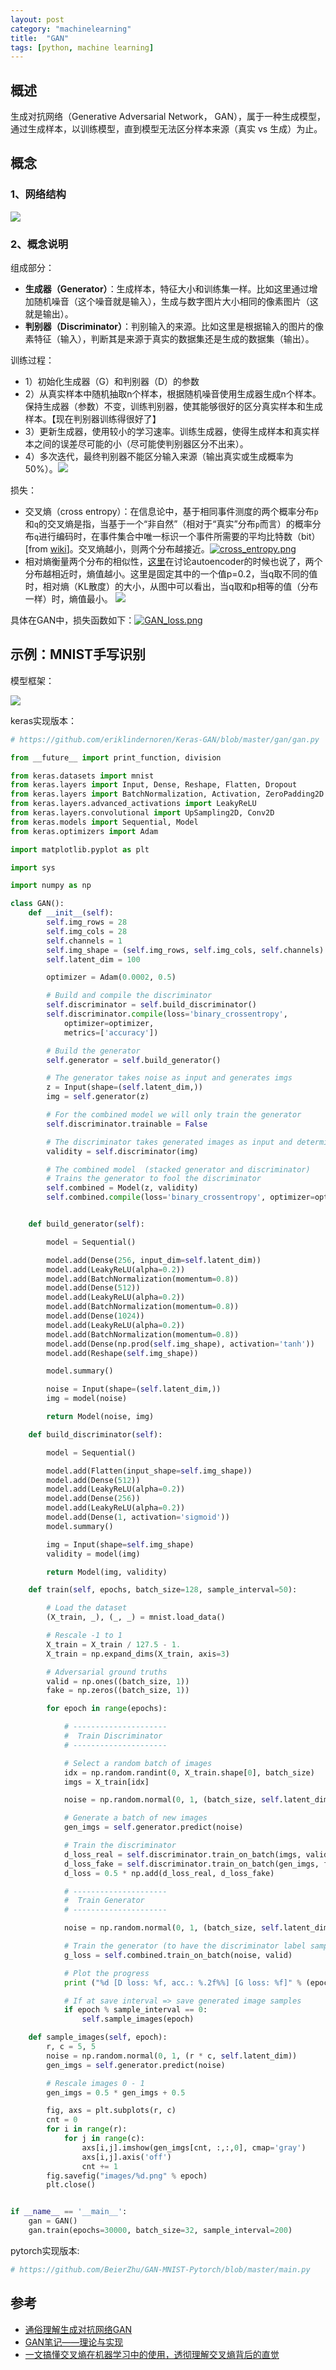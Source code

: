 ```yaml
---
layout: post
category: "machinelearning"
title:  "GAN"
tags: [python, machine learning]
---
```


## 概述

生成对抗网络（Generative Adversarial Network， GAN），属于一种生成模型，通过生成样本，以训练模型，直到模型无法区分样本来源（真实 vs 生成）为止。

## 概念

### 1、网络结构

![](https://pic4.zhimg.com/v2-5ca6a701d92341b8357830cc176fb8a3_1200x500.jpg)

### 2、概念说明

组成部分：

  - **生成器（Generator）**：生成样本，特征大小和训练集一样。比如这里通过增加随机噪音（这个噪音就是输入），生成与数字图片大小相同的像素图片（这就是输出）。
  - **判别器（Discriminator）**：判别输入的来源。比如这里是根据输入的图片的像素特征（输入），判断其是来源于真实的数据集还是生成的数据集（输出）。
  
训练过程：

  - 1）初始化生成器（G）和判别器（D）的参数
  - 2）从真实样本中随机抽取n个样本，根据随机噪音使用生成器生成n个样本。保持生成器（参数）不变，训练判别器，使其能够很好的区分真实样本和生成样本。【现在判别器训练得很好了】
  - 3）更新生成器，使用较小的学习速率。训练生成器，使得生成样本和真实样本之间的误差尽可能的小（尽可能使判别器区分不出来）。
  - 4）多次迭代，最终判别器不能区分输入来源（输出真实或生成概率为50%）。![](http://static.zybuluo.com/fangyang970206/mj4i029dj7x8miuv83pl8j6l/25.jpg)

损失：

  - 交叉熵（cross entropy）：在信息论中，基于相同事件测度的两个概率分布`p`和`q`的交叉熵是指，当基于一个“非自然”（相对于“真实”分布`p`而言）的概率分布`q`进行编码时，在事件集合中唯一标识一个事件所需要的平均比特数（bit）[from [wiki](https://zh.wikipedia.org/wiki/%E4%BA%A4%E5%8F%89%E7%86%B5)]。交叉熵越小，则两个分布越接近。[![cross_entropy.png](https://i.loli.net/2019/05/16/5cdcd20b9068b64379.png)](https://i.loli.net/2019/05/16/5cdcd20b9068b64379.png)
  - 相对熵衡量两个分布的相似性，[这里](http://ufldl.stanford.edu/tutorial/unsupervised/Autoencoders/)在讨论autoencoder的时候也说了，两个分布越相近时，熵值越小。这里是固定其中的一个值p=0.2，当q取不同的值时，相对熵（KL散度）的大小，从图中可以看出，当q取和p相等的值（分布一样）时，熵值最小。 ![](http://ufldl.stanford.edu/tutorial/images/KLPenaltyExample.png)

具体在GAN中，损失函数如下：[![GAN_loss.png](https://i.loli.net/2019/05/16/5cdcd73a204c291144.png)](https://i.loli.net/2019/05/16/5cdcd73a204c291144.png)

## 示例：MNIST手写识别

模型框架：

![](https://cdn-images-1.medium.com/max/800/1*Sqhji7Zz4IK2HDgCOabhXQ.png)

keras实现版本：

```python
# https://github.com/eriklindernoren/Keras-GAN/blob/master/gan/gan.py

from __future__ import print_function, division

from keras.datasets import mnist
from keras.layers import Input, Dense, Reshape, Flatten, Dropout
from keras.layers import BatchNormalization, Activation, ZeroPadding2D
from keras.layers.advanced_activations import LeakyReLU
from keras.layers.convolutional import UpSampling2D, Conv2D
from keras.models import Sequential, Model
from keras.optimizers import Adam

import matplotlib.pyplot as plt

import sys

import numpy as np

class GAN():
    def __init__(self):
        self.img_rows = 28
        self.img_cols = 28
        self.channels = 1
        self.img_shape = (self.img_rows, self.img_cols, self.channels)
        self.latent_dim = 100

        optimizer = Adam(0.0002, 0.5)

        # Build and compile the discriminator
        self.discriminator = self.build_discriminator()
        self.discriminator.compile(loss='binary_crossentropy',
            optimizer=optimizer,
            metrics=['accuracy'])

        # Build the generator
        self.generator = self.build_generator()

        # The generator takes noise as input and generates imgs
        z = Input(shape=(self.latent_dim,))
        img = self.generator(z)

        # For the combined model we will only train the generator
        self.discriminator.trainable = False

        # The discriminator takes generated images as input and determines validity
        validity = self.discriminator(img)

        # The combined model  (stacked generator and discriminator)
        # Trains the generator to fool the discriminator
        self.combined = Model(z, validity)
        self.combined.compile(loss='binary_crossentropy', optimizer=optimizer)


    def build_generator(self):

        model = Sequential()

        model.add(Dense(256, input_dim=self.latent_dim))
        model.add(LeakyReLU(alpha=0.2))
        model.add(BatchNormalization(momentum=0.8))
        model.add(Dense(512))
        model.add(LeakyReLU(alpha=0.2))
        model.add(BatchNormalization(momentum=0.8))
        model.add(Dense(1024))
        model.add(LeakyReLU(alpha=0.2))
        model.add(BatchNormalization(momentum=0.8))
        model.add(Dense(np.prod(self.img_shape), activation='tanh'))
        model.add(Reshape(self.img_shape))

        model.summary()

        noise = Input(shape=(self.latent_dim,))
        img = model(noise)

        return Model(noise, img)

    def build_discriminator(self):

        model = Sequential()

        model.add(Flatten(input_shape=self.img_shape))
        model.add(Dense(512))
        model.add(LeakyReLU(alpha=0.2))
        model.add(Dense(256))
        model.add(LeakyReLU(alpha=0.2))
        model.add(Dense(1, activation='sigmoid'))
        model.summary()

        img = Input(shape=self.img_shape)
        validity = model(img)

        return Model(img, validity)

    def train(self, epochs, batch_size=128, sample_interval=50):

        # Load the dataset
        (X_train, _), (_, _) = mnist.load_data()

        # Rescale -1 to 1
        X_train = X_train / 127.5 - 1.
        X_train = np.expand_dims(X_train, axis=3)

        # Adversarial ground truths
        valid = np.ones((batch_size, 1))
        fake = np.zeros((batch_size, 1))

        for epoch in range(epochs):

            # ---------------------
            #  Train Discriminator
            # ---------------------

            # Select a random batch of images
            idx = np.random.randint(0, X_train.shape[0], batch_size)
            imgs = X_train[idx]

            noise = np.random.normal(0, 1, (batch_size, self.latent_dim))

            # Generate a batch of new images
            gen_imgs = self.generator.predict(noise)

            # Train the discriminator
            d_loss_real = self.discriminator.train_on_batch(imgs, valid)
            d_loss_fake = self.discriminator.train_on_batch(gen_imgs, fake)
            d_loss = 0.5 * np.add(d_loss_real, d_loss_fake)

            # ---------------------
            #  Train Generator
            # ---------------------

            noise = np.random.normal(0, 1, (batch_size, self.latent_dim))

            # Train the generator (to have the discriminator label samples as valid)
            g_loss = self.combined.train_on_batch(noise, valid)

            # Plot the progress
            print ("%d [D loss: %f, acc.: %.2f%%] [G loss: %f]" % (epoch, d_loss[0], 100*d_loss[1], g_loss))

            # If at save interval => save generated image samples
            if epoch % sample_interval == 0:
                self.sample_images(epoch)

    def sample_images(self, epoch):
        r, c = 5, 5
        noise = np.random.normal(0, 1, (r * c, self.latent_dim))
        gen_imgs = self.generator.predict(noise)

        # Rescale images 0 - 1
        gen_imgs = 0.5 * gen_imgs + 0.5

        fig, axs = plt.subplots(r, c)
        cnt = 0
        for i in range(r):
            for j in range(c):
                axs[i,j].imshow(gen_imgs[cnt, :,:,0], cmap='gray')
                axs[i,j].axis('off')
                cnt += 1
        fig.savefig("images/%d.png" % epoch)
        plt.close()


if __name__ == '__main__':
    gan = GAN()
    gan.train(epochs=30000, batch_size=32, sample_interval=200)
```

pytorch实现版本:

```python
# https://github.com/BeierZhu/GAN-MNIST-Pytorch/blob/master/main.py
```

## 参考

* [通俗理解生成对抗网络GAN](https://zhuanlan.zhihu.com/p/33752313)
* [GAN笔记——理论与实现](https://www.cnblogs.com/fydeblog/p/9439024.html)
* [一文搞懂交叉熵在机器学习中的使用，透彻理解交叉熵背后的直觉](https://blog.csdn.net/tsyccnh/article/details/79163834)





